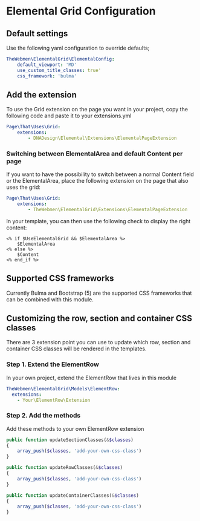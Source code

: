 # Elemental Grid Configuration

## Default settings
Use the following yaml configuration to override defaults;
```yaml
TheWebmen\ElementalGrid\ElementalConfig:
    default_viewport: 'MD'
    use_custom_title_classes: true'
    css_framework: 'bulma'
```

## Add the extension
To use the Grid extension on the page you want in your project, copy the following code and paste it to your extensions.yml

```yaml
Page\That\Uses\Grid:
    extensions:
        - DNADesign\Elemental\Extensions\ElementalPageExtension
```

### Switching between ElementalArea and default Content per page
If you want to have the possibility to switch between a normal Content field or the ElementalArea, place the following extension on the page that also uses the grid:

```yaml
Page\That\Uses\Grid:
    extensions:
        - TheWebmen\ElementalGrid\Extensions\ElementalPageExtension
```

In your template, you can then use the following check to display the right content:

```silverstripe
<% if $UseElementalGrid && $ElementalArea %>
    $ElementalArea
<% else %>
    $Content
<% end_if %>
```

## Supported CSS frameworks
Currently Bulma and Bootstrap (5) are the supported CSS frameworks that can be combined with this module.

## Customizing the row, section and container CSS classes
There are 3 extension point you can use to update which row, section and container CSS classes will be rendered in the templates.

### Step 1. Extend the ElementRow
In your own project, extend the ElementRow that lives in this module
```yaml
TheWebmen\ElementalGrid\Models\ElementRow:
  extensions:
    - Your\ElementRow\Extension
```

### Step 2. Add the methods
Add these methods to your own ElementRow extension

```php
public function updateSectionClasses(&$classes)
{
    array_push($classes, 'add-your-own-css-class')
}

public function updateRowClasses(&$classes)
{
    array_push($classes, 'add-your-own-css-class')
}

public function updateContainerClasses(&$classes)
{
    array_push($classes, 'add-your-own-css-class')
}
```

